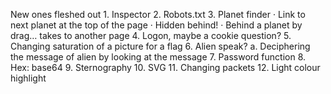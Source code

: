 New ones fleshed out
	1. Inspector
	2. Robots.txt
	3. Planet finder
		· Link to next planet at the top of the page
		· Hidden behind!
		· Behind a planet by drag… takes to another page
	4. Logon, maybe a cookie question?
	5. Changing saturation of a picture for a flag
	6. Alien speak?
		a. Deciphering the message of alien by looking at the message
	7. Password function
	8. Hex: base64 
	9. Sternography
	10. SVG
	11. Changing packets
	12. Light colour highlight
